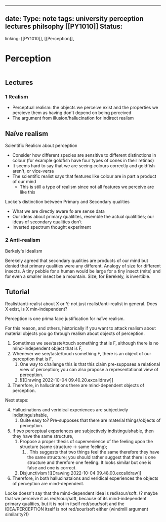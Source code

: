 
---
date: 
Type:  note
tags: university perception lectures philsophy [[PY1010]]
Status:  
---
linking: [[PY1010]], [[Perception]], 

# Perception 
```toc 
```

## Lectures
### 1 Realism
- Perceptual realism: the objects we perceive exist and the properties we percieve them as having don't depend on being perceived
- The argument from illusion/hallucination for indirect realism

Naïve realism
- 

Scientific Realism about perception
- Consider how different species are sensitive to different distinctions in colour (for example goldfish have four types of cones in their retinas)
- It seems hard to say that we are seeing colours correctly and goldfish aren't, or vice-versa
- The scientific realist says that features like colour are in part a product of our mind
	- This is still a type of realism since not all features we perceive are like this

Locke's distinction between Primary and Secondary qualities
- What we are directly aware fo are sense data
- Our ideas about primary qualitites, resemble the actual qualitities; our ideas of secondary qualities don't
- Inverted spectrum thought experiment

### 2 Anti-realism
Berkely's Idealism

Berekely agreed that secondary qualities are products of our mind but denied that primary qualities were any different.
Analogy of size for different insects. A tiny pebble for a human would be large for a tiny insect (mite) and for even a smaller insect be a mountain. Size, for Berekely, is invertible.

## Tutorial
Realist/anti-realist about X or Y; not just realist/anti-realist in general.
Does X exist, is X min-independent?

Perception is one prima face justification for naïve realism.

For this reason, and others, historically if you want to attack realism about material objects you go through realism about objects of perception.

1. Sometimes we see/taste/touch something that is F, although there is no mind-independent object that is F,
2. Whenever we see/taste/touch something F, there is an object of our perception that is F,
	1. One way to challenge this is that this claim pre-supposes a relational view of perception; you can also propose a representational view of perception.
	2. ![[Drawing 2022-10-04 09.40.20.excalidraw]]
3. Therefore, in hallucinations there are mind-dependent objects of perception.

Next steps:

4. Hallucinations and veridical experiences are subjectively indistinguishable,
	1. Quite easy to? Pre-supposes that there are material things/objects of perception.
5. If two perceptual experiences are subjectively indistinguishable, then they have the same structure,
	1. Propose a proper thesis of supervenience of the feeling upon the structure (same structure -> same feeling);
		1. . This suggests that two things feel the same therefore they have the same structure; you should rather suggest that there is one structure and therefore one feeling. It looks similar but one is false and one is correct.
	2. Disjunctivism ![[Drawing 2022-10-04 09.48.00.excalidraw]]
6. Therefore, in both hallucinataions and veridical experiences the objects of perception are mind-dependent.

Locke doesn't say that the mind-dependent idea is red/sour/soft. (? maybe that we perceive it as red/sour/soft, because of its mind-independent primary qualities, but it is not in itself red/sour/soft and the IDEA/PERCEPTION itself is not red/sour/soft either (windmill argument similarity?))

